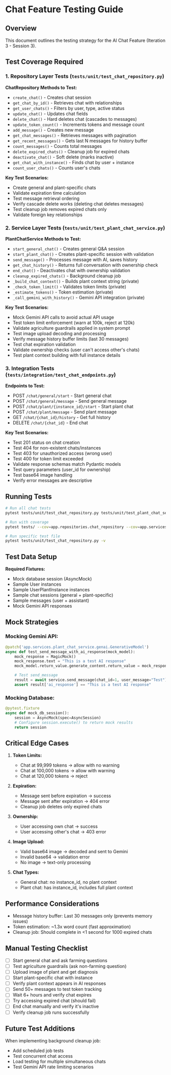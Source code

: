 # Chat Feature Testing Guide

## Overview
This document outlines the testing strategy for the AI Chat Feature (Iteration 3 - Session 3).

## Test Coverage Required

### 1. Repository Layer Tests (`tests/unit/test_chat_repository.py`)

**ChatRepository Methods to Test:**
- `create_chat()` - Creates chat session
- `get_chat_by_id()` - Retrieves chat with relationships
- `get_user_chats()` - Filters by user, type, active status
- `update_chat()` - Updates chat fields
- `delete_chat()` - Hard deletes chat (cascades to messages)
- `update_token_count()` - Increments tokens and message count
- `add_message()` - Creates new message
- `get_chat_messages()` - Retrieves messages with pagination
- `get_recent_messages()` - Gets last N messages for history buffer
- `count_messages()` - Counts total messages
- `delete_expired_chats()` - Cleanup job for expired chats
- `deactivate_chat()` - Soft delete (marks inactive)
- `get_chat_with_instance()` - Finds chat by user + instance
- `count_user_chats()` - Counts user's chats

**Key Test Scenarios:**
- Create general and plant-specific chats
- Validate expiration time calculation
- Test message retrieval ordering
- Verify cascade delete works (deleting chat deletes messages)
- Test cleanup job removes expired chats only
- Validate foreign key relationships

### 2. Service Layer Tests (`tests/unit/test_plant_chat_service.py`)

**PlantChatService Methods to Test:**
- `start_general_chat()` - Creates general Q&A session
- `start_plant_chat()` - Creates plant-specific session with validation
- `send_message()` - Processes message with AI, saves history
- `get_chat_history()` - Returns full conversation with ownership check
- `end_chat()` - Deactivates chat with ownership validation
- `cleanup_expired_chats()` - Background cleanup job
- `_build_chat_context()` - Builds plant context string (private)
- `_check_token_limit()` - Validates token limits (private)
- `_estimate_tokens()` - Token estimation (private)
- `_call_gemini_with_history()` - Gemini API integration (private)

**Key Test Scenarios:**
- Mock Gemini API calls to avoid actual API usage
- Test token limit enforcement (warn at 100k, reject at 120k)
- Validate agriculture guardrails applied in system prompt
- Test image upload decoding and processing
- Verify message history buffer limits (last 30 messages)
- Test chat expiration validation
- Validate ownership checks (user can't access other's chats)
- Test plant context building with full instance details

### 3. Integration Tests (`tests/integration/test_chat_endpoints.py`)

**Endpoints to Test:**
- POST `/chat/general/start` - Start general chat
- POST `/chat/general/message` - Send general message
- POST `/chat/plant/{instance_id}/start` - Start plant chat
- POST `/chat/plant/message` - Send plant message
- GET `/chat/{chat_id}/history` - Get full history
- DELETE `/chat/{chat_id}` - End chat

**Key Test Scenarios:**
- Test 201 status on chat creation
- Test 404 for non-existent chats/instances
- Test 403 for unauthorized access (wrong user)
- Test 400 for token limit exceeded
- Validate response schemas match Pydantic models
- Test query parameters (user_id for ownership)
- Test base64 image handling
- Verify error messages are descriptive

## Running Tests

```bash
# Run all chat tests
pytest tests/unit/test_chat_repository.py tests/unit/test_plant_chat_service.py tests/integration/test_chat_endpoints.py -v

# Run with coverage
pytest tests/ --cov=app.repositories.chat_repository --cov=app.services.plant_chat_service --cov=app.api.endpoints.plant_chat

# Run specific test file
pytest tests/unit/test_chat_repository.py -v
```

## Test Data Setup

**Required Fixtures:**
- Mock database session (AsyncMock)
- Sample User instances
- Sample UserPlantInstance instances
- Sample chat sessions (general + plant-specific)
- Sample messages (user + assistant)
- Mock Gemini API responses

## Mock Strategies

### Mocking Gemini API:
```python
@patch('app.services.plant_chat_service.genai.GenerativeModel')
async def test_send_message_with_ai_response(mock_model):
    mock_response = MagicMock()
    mock_response.text = "This is a test AI response"
    mock_model.return_value.generate_content.return_value = mock_response

    # Test send_message
    result = await service.send_message(chat_id=1, user_message="Test")
    assert result['ai_response'] == "This is a test AI response"
```

### Mocking Database:
```python
@pytest.fixture
async def mock_db_session():
    session = AsyncMock(spec=AsyncSession)
    # Configure session.execute() to return mock results
    return session
```

## Critical Edge Cases

1. **Token Limits:**
   - Chat at 99,999 tokens → allow with no warning
   - Chat at 100,000 tokens → allow with warning
   - Chat at 120,000 tokens → reject

2. **Expiration:**
   - Message sent before expiration → success
   - Message sent after expiration → 404 error
   - Cleanup job deletes only expired chats

3. **Ownership:**
   - User accessing own chat → success
   - User accessing other's chat → 403 error

4. **Image Upload:**
   - Valid base64 image → decoded and sent to Gemini
   - Invalid base64 → validation error
   - No image → text-only processing

5. **Chat Types:**
   - General chat: no instance_id, no plant context
   - Plant chat: has instance_id, includes full plant context

## Performance Considerations

- Message history buffer: Last 30 messages only (prevents memory issues)
- Token estimation: ~1.3x word count (fast approximation)
- Cleanup job: Should complete in <1 second for 1000 expired chats

## Manual Testing Checklist

- [ ] Start general chat and ask farming questions
- [ ] Test agriculture guardrails (ask non-farming question)
- [ ] Upload image of plant and get diagnosis
- [ ] Start plant-specific chat with instance
- [ ] Verify plant context appears in AI responses
- [ ] Send 50+ messages to test token tracking
- [ ] Wait 6+ hours and verify chat expires
- [ ] Try accessing expired chat (should fail)
- [ ] End chat manually and verify it's inactive
- [ ] Verify cleanup job runs successfully

## Future Test Additions

When implementing background cleanup job:
- Add scheduled job tests
- Test concurrent chat access
- Load testing for multiple simultaneous chats
- Test Gemini API rate limiting scenarios
